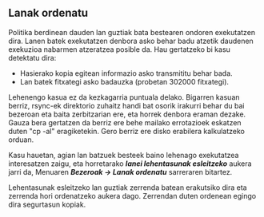 ## Lanak ordenatu

Politika berdinean dauden lan guztiak bata bestearen ondoren exekutatzen dira. Lanen batek exekutatzen denbora asko behar badu atzetik daudenen exekuzioa nabarmen atzeratzea posible da. Hau gertatzeko bi kasu detektatu dira:
- Hasierako kopia egitean informazio asko transmititu behar bada.
- Lan batek fitxategi asko badauzka (probetan 302000 fitxategi).

Lehenengo kasua ez da kezkagarria puntuala delako. Bigarren kasuan berriz, rsync-ek direktorio zuhaitz handi bat osorik irakurri behar du bai bezeroan eta baita zerbitzarian ere, eta horrek denbora eraman dezake. Gauza bera gertatzen da berriz ere behe mailako errotazioek eskatzen duten "cp -al" eragiketekin. Gero berriz ere disko erabilera kalkulatzeko orduan.

Kasu hauetan, agian lan batzuek besteek baino lehenago exekutatzea interesatzen zaigu, eta horretarako ***lanei lehentasunak esleitzeko*** aukera jarri da, Menuaren ***Bezeroak → Lanak ordenatu*** sarreraren bitartez.

Lehentasunak esleitzeko lan guztiak zerrenda batean erakutsiko dira eta zerrenda hori ordenatzeko aukera dago. Zerrendan duten ordenean egingo dira segurtasun kopiak.
